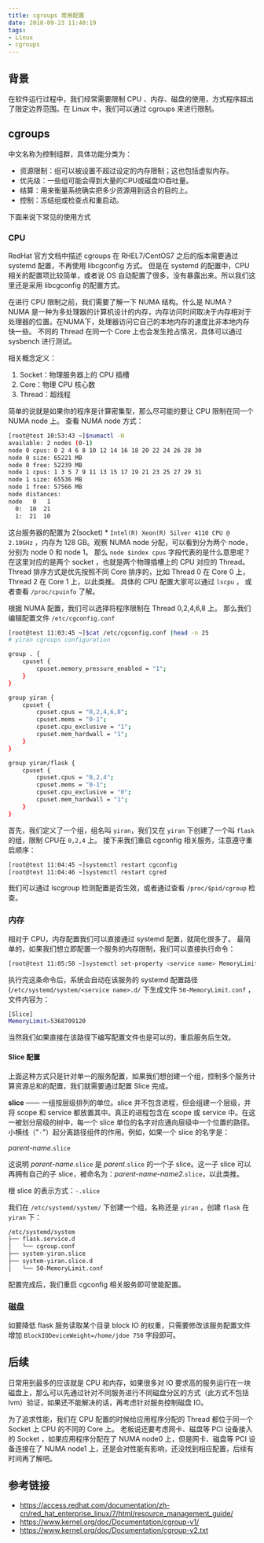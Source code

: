 ```yaml
---
title: cgroups 常用配置
date: 2018-09-23 11:40:19
tags:
- Linux
- cgroups
---
```



## 背景
在软件运行过程中，我们经常需要限制 CPU 、内存、磁盘的使用，方式程序超出了限定边界范围。在 Linux 中，我们可以通过 cgroups 来进行限制。

## cgroups
中文名称为控制组群，具体功能分类为：
*   资源限制：组可以被设置不超过设定的内存限制；这也包括虚拟内存。
*   优先级：一些组可能会得到大量的CPU或磁盘IO吞吐量。
*   结算：用来衡量系统确实把多少资源用到适合的目的上。
*   控制：冻结组或检查点和重启动。

下面来说下常见的使用方式

### CPU
RedHat 官方文档中描述 cgroups 在 RHEL7/CentOS7 之后的版本需要通过 systemd 配置，不再使用 libcgconfig 方式。
但是在 systemd 的配置中，CPU 相关的配置项比较简单，或者说 OS 自动配置了很多，没有暴露出来。所以我们这里还是采用 libcgconfig 的配置方式。

在进行 CPU 限制之前，我们需要了解一下 NUMA 结构。什么是 NUMA？ NUMA 是一种为多处理器的计算机设计的内存，内存访问时间取决于内存相对于处理器的位置。在NUMA下，处理器访问它自己的本地内存的速度比非本地内存快一些。
不同的 Thread 在同一个 Core 上也会发生抢占情况，具体可以通过 sysbench 进行测试。

相关概念定义：
1. Socket：物理服务器上的 CPU 插槽
2. Core：物理 CPU 核心数
3. Thread：超线程

简单的说就是如果你的程序是计算密集型，那么尽可能的要让 CPU 限制在同一个 NUMA node 上。
查看 NUMA node 方式：
```bash
[root@test 10:53:43 ~]$numactl -H
available: 2 nodes (0-1)
node 0 cpus: 0 2 4 6 8 10 12 14 16 18 20 22 24 26 28 30
node 0 size: 65221 MB
node 0 free: 52239 MB
node 1 cpus: 1 3 5 7 9 11 13 15 17 19 21 23 25 27 29 31
node 1 size: 65536 MB
node 1 free: 57566 MB
node distances:
node   0   1
  0:  10  21
  1:  21  10
```

这台服务器的配置为 2(socket) * `Intel(R) Xeon(R) Silver 4110 CPU @ 2.10GHz` ，内存为 128 GB。观察 NUMA node  分配，可以看到分为两个 node，分别为 node 0 和 node 1。
那么 `node $index cpus` 字段代表的是什么意思呢？ 在这里对应的是两个 socket ，也就是两个物理插槽上的 CPU 对应的 Thread。 Thread 排序方式是优先按照不同 Core 排序的，比如 Thread 0 在 Core 0 上，Thread 2 在 Core 1 上，以此类推。
具体的 CPU 配置大家可以通过 `lscpu` ， 或者查看 `/proc/cpuinfo` 了解。

根据 NUMA 配置，我们可以选择将程序限制在 Thread 0,2,4,6,8 上。
那么我们编辑配置文件 `/etc/cgconfig.conf`  

```bash
[root@test 11:03:45 ~]$cat /etc/cgconfig.conf |head -n 25
# yiran cgroups configuration

group . {
    cpuset {
        cpuset.memory_pressure_enabled = "1";
    }
}

group yiran {
    cpuset {
        cpuset.cpus = "0,2,4,6,8";
        cpuset.mems = "0-1";
        cpuset.cpu_exclusive = "1";
        cpuset.mem_hardwall = "1";
    }
}

group yiran/flask {
    cpuset {
        cpuset.cpus = "0,2,4";
        cpuset.mems = "0-1";
        cpuset.cpu_exclusive = "0";
        cpuset.mem_hardwall = "1";
    }
}
```

 首先，我们定义了一个组，组名叫 `yiran`，我们又在 `yiran` 下创建了一个叫 `flask` 的组，限制 CPU在 `0,2,4` 上。
接下来我们重启 cgconfig 相关服务，注意遵守重启顺序：
```bash
[root@test 11:04:45 ~]systemctl restart cgconfig
[root@test 11:04:46 ~]systemctl restart cgred
```

我们可以通过 lscgroup 检测配置是否生效，或者通过查看 `/proc/$pid/cgroup` 检查。

### 内存

相对于 CPU，内存配置我们可以直接通过 systemd 配置，就简化很多了。
最简单的，如果我们想立即配置一个服务的内存限制，我们可以直接执行命令：
```bash
[root@test 11:05:50 ~]systemctl set-property <service name> MemoryLimit=500M
```

执行完这条命令后，系统会自动在该服务的 systemd 配置路径(`/etc/systemd/system/<service name>.d/` 下生成文件 `50-MemoryLimit.conf` ，文件内容为：
```bash
[Slice]
MemoryLimit=5368709120
```

当然我们如果直接在该路径下编写配置文件也是可以的，重启服务后生效。

#### Slice 配置
上面这种方式只是针对单一的服务配置，如果我们想创建一个组，控制多个服务计算资源总和的配置，我们就需要通过配置 Slice 完成。

**slice** —— 一组按层级排列的单位。slice 并不包含进程，但会组建一个层级，并将 scope 和 service 都放置其中。真正的进程包含在 scope 或 service 中。在这一被划分层级的树中，每一个 slice 单位的名字对应通向层级中一个位置的路径。小横线（"`-`"）起分离路径组件的作用。例如，如果一个 slice 的名字是：

_parent_-_name_.`slice`

这说明 _parent_-_name_.`slice` 是 _parent_.`slice` 的一个子 slice。这一子 slice 可以再拥有自己的子 slice，被命名为：_parent_-_name_-_name2_.`slice`，以此类推。

根 slice 的表示方式：`-.slice` 

我们在 `/etc/systemd/system/` 下创建一个组，名称还是 `yiran` ，创建 `flask` 在 `yiran` 下：
```bash
/etc/systemd/system
├── flask.service.d
│   └── cgroup.conf
├── system-yiran.slice
├── system-yiran.slice.d
│   └── 50-MemoryLimit.conf
```

配置完成后，我们重启 cgconfig 相关服务即可使能配置。


### 磁盘

如要降低 flask 服务读取某个目录 block IO 的权重，只需要修改该服务配置文件 增加 `BlockIODeviceWeight=/home/jdoe 750` 字段即可。

## 后续
日常用到最多的应该就是 CPU 和内存，如果很多对 IO 要求高的服务运行在一块磁盘上，那么可以先通过针对不同服务进行不同磁盘分区的方式（此方式不包括 lvm）验证，如果还不能解决的话，再考虑针对服务控制磁盘 IO。

为了追求性能，我们在 CPU 配置的时候给应用程序分配的 Thread 都位于同一个 Socket 上 CPU 的不同的 Core 上。 老板说还要考虑网卡、磁盘等 PCI 设备接入的 Socket ，如果应用程序分配在了 NUMA node0 上，但是网卡、磁盘等 PCI 设备连接在了 NUMA node1 上，还是会对性能有影响，还没找到相应配置，后续有时间再了解吧。

## 参考链接

* https://access.redhat.com/documentation/zh-cn/red_hat_enterprise_linux/7/html/resource_management_guide/
* https://www.kernel.org/doc/Documentation/cgroup-v1/
* https://www.kernel.org/doc/Documentation/cgroup-v2.txt
